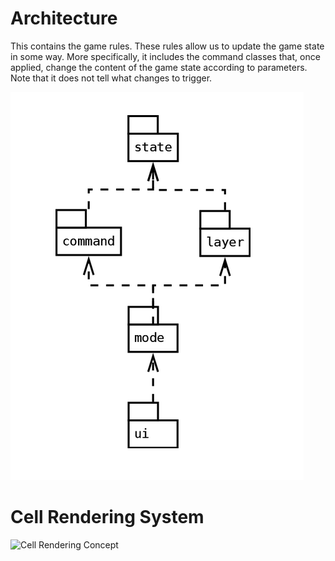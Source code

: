 # Architecture

This contains the game rules. These rules allow us to update the game state in some way. More specifically, it includes the command classes that, once applied, change the content of the game state according to parameters. Note that it does not tell what changes to trigger.

![ Structure ](../../Docs/Basic%20Game%20Architecture.png)

# Cell Rendering System

![ Cell Rendering Concept ](./IMG_7377.jpg)